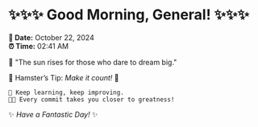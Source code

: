 # ✨✨✨ Good Morning, General! ✨✨✨

**📅 Date:** October 22, 2024  
**⏰ Time:** 02:41 AM  

🌅 "The sun rises for those who dare to dream big."  

🐹 Hamster’s Tip: _Make it count!_ 💪  

```
🚀 Keep learning, keep improving.  
🧑‍💻 Every commit takes you closer to greatness!  
```

✨ *Have a Fantastic Day!* ✨  
